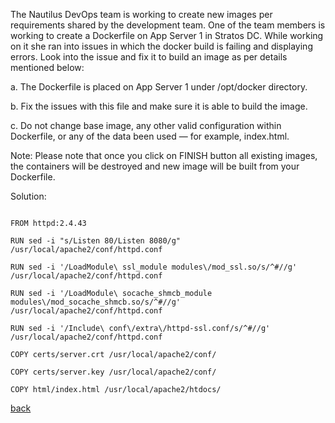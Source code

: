 The Nautilus DevOps team is working to create new images per requirements shared by the development team. One of the team members is working to create a Dockerfile on App Server 1 in Stratos DC. While working on it she ran into issues in which the docker build is failing and displaying errors. Look into the issue and fix it to build an image as per details mentioned below:  

a. The Dockerfile is placed on App Server 1 under /opt/docker directory.  

b. Fix the issues with this file and make sure it is able to build the image.  

c. Do not change base image, any other valid configuration within Dockerfile, or any of the data been used — for example, index.html.  

Note: Please note that once you click on FINISH button all existing images, the containers will be destroyed and new image will be built from your Dockerfile.  

Solution:  
```

FROM httpd:2.4.43

RUN sed -i "s/Listen 80/Listen 8080/g" /usr/local/apache2/conf/httpd.conf

RUN sed -i '/LoadModule\ ssl_module modules\/mod_ssl.so/s/^#//g' /usr/local/apache2/conf/httpd.conf

RUN sed -i '/LoadModule\ socache_shmcb_module modules\/mod_socache_shmcb.so/s/^#//g' /usr/local/apache2/conf/httpd.conf

RUN sed -i '/Include\ conf\/extra\/httpd-ssl.conf/s/^#//g' /usr/local/apache2/conf/httpd.conf

COPY certs/server.crt /usr/local/apache2/conf/

COPY certs/server.key /usr/local/apache2/conf/

COPY html/index.html /usr/local/apache2/htdocs/

```

[back](https://github.com/MederD/Kodekloud-Engineer-Tasks)  
